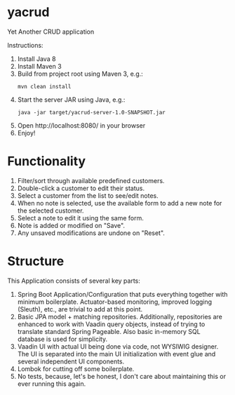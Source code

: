 # yacrud
Yet Another CRUD application

Instructions:

1. Install Java 8
2. Install Maven 3
3. Build from project root using Maven 3, e.g.: 
   ```
   mvn clean install
   ``` 
4. Start the server JAR using Java, e.g.: 
   ```
   java -jar target/yacrud-server-1.0-SNAPSHOT.jar
   ```
5. Open http://localhost:8080/ in your browser
6. Enjoy!


# Functionality

1. Filter/sort through available predefined customers.
2. Double-click a customer to edit their status. 
3. Select a customer from the list to see/edit notes.
4. When no note is selected, use the available form to add a new note for the selected customer.
5. Select a note to edit it using the same form. 
6. Note is added or modified on "Save".
7. Any unsaved modifications are undone on "Reset".


# Structure 

This Application consists of several key parts:
1. Spring Boot Application/Configuration that puts everything together with minimum boilerplate.
   Actuator-based monitoring, improved logging (Sleuth), etc., are trivial to add at this point. 
2. Basic JPA model + matching repositories. 
   Additionally, repositories are enhanced to work with Vaadin query objects, 
   instead of trying to translate standard Spring Pageable.
   Also basic in-memory SQL database is used for simplicity.
3. Vaadin UI with actual UI being done via code, not WYSIWIG designer.
   The UI is separated into the main UI initialization with event glue and several independent UI components.  
4. Lombok for cutting off some boilerplate.
5. No tests, because, let's be honest, I don't care about maintaining this or ever running this again.
